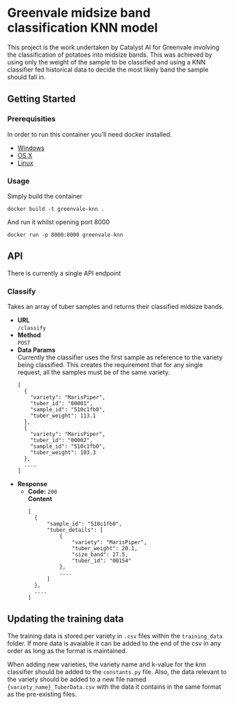 # Greenvale midsize band classification KNN model
This project is the work undertaken by Catalyst AI for Greenvale involving the classification of potatoes into midsize bands. This was achieved by using only the weight of the sample to be classified and using a KNN classifier fed historical data to decide the most likely band the sample should fall in.

## Getting Started

### Prerequisities


In order to run this container you'll need docker installed.

* [Windows](https://docs.docker.com/windows/started)
* [OS X](https://docs.docker.com/mac/started/)
* [Linux](https://docs.docker.com/linux/started/)

### Usage

Simply build the container

```shell
docker build -t greenvale-knn .
```

And run it whilst opening port 8000

```shell
docker run -p 8000:8000 greenvale-knn
```

## API
There is currently a single API endpoint

### Classify
Takes an array of tuber samples and returns their classified midsize bands.

* **URL**  
```/classify```
* **Method**  
```POST```
* **Data Params**  
Currently the classifier uses the first sample as reference to the variety being classified. This creates the requirement that for any single request, all the samples must be of the same variety.
  ```
  [
    {
      "variety": "MarisPiper",
      "tuber_id": "00001",
      "sample_id": "510c1fb0",
      "tuber_weight": 113.1
    },
    {
      "variety": "MarisPiper",
      "tuber_id": "00002",
      "sample_id": "510c1fb0",
      "tuber_weight": 103.3
    },
    ....
  ]
  ```
* **Response**  
  * **Code:** ```200```  
  **Content**
      ```
      [
        {
            "sample_id": "510c1fb0",
            "tuber_details": [
                {
                    "variety": "MarisPiper",
                    "tuber_weight": 20.1,
                    "size_band": 27.5,
                    "tuber_id": "00154"
                },
                ....
            ]
        },
        ....
      ]
      ```
## Updating the training data
The training data is stored per variety in ```.csv``` files within the ```training_data``` folder. If more data is avaiable it can be added to the end of the csv in any order as long as the format is maintained.

When adding new varieties, the variety name and k-value for the knn classifier should be added to the ```constants.py``` file. Also, the data relevant to the variety should be added to a new file named ```{variety_name}_TuberData.csv``` with the data it contains in the same format as the pre-existing files.
